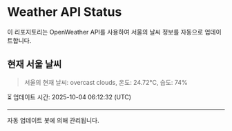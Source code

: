 
# Weather API Status

이 리포지토리는 OpenWeather API를 사용하여 서울의 날씨 정보를 자동으로 업데이트합니다.

## 현재 서울 날씨
> 서울의 현재 날씨: overcast clouds, 온도: 24.72°C, 습도: 74%

⏳ 업데이트 시간: 2025-10-04 06:12:32 (UTC)

---
자동 업데이트 봇에 의해 관리됩니다.
